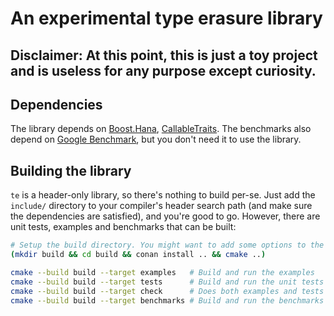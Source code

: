 # An experimental type erasure library

## Disclaimer: At this point, this is just a toy project and is useless for any purpose except curiosity.

## Dependencies
The library depends on [Boost.Hana][], [CallableTraits][]. The benchmarks also
depend on [Google Benchmark][], but you don't need it to use the library.


## Building the library
`te` is a header-only library, so there's nothing to build per-se. Just add the
`include/` directory to your compiler's header search path (and make sure the
dependencies are satisfied), and you're good to go. However, there are unit
tests, examples and benchmarks that can be built:

```sh
# Setup the build directory. You might want to add some options to the commands here.
(mkdir build && cd build && conan install .. && cmake ..)

cmake --build build --target examples   # Build and run the examples
cmake --build build --target tests      # Build and run the unit tests
cmake --build build --target check      # Does both examples and tests
cmake --build build --target benchmarks # Build and run the benchmarks (requires Google Benchmark)
```


<!-- Links -->
[Boost.Hana]: https://github.com/boostorg/hana
[CallableTraits]: https://github.com/badair/callable_traits
[Google Benchmark]: https://github.com/google/benchmark
